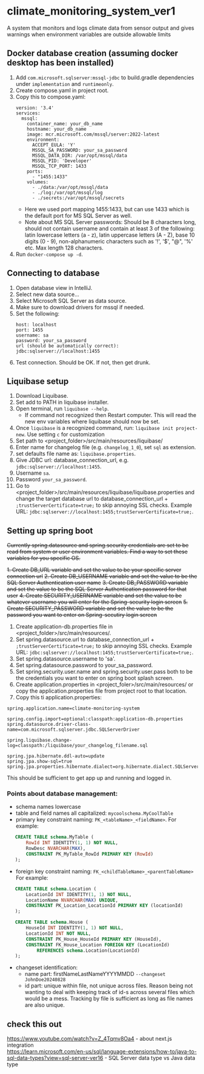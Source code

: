 # climate_monitoring_system_ver1
A system that monitors and logs climate data from sensor output and 
gives warnings when environment variables are outside allowable limits


## Docker database creation (assuming docker desktop has been installed)
1. Add ```com.microsoft.sqlserver:mssql-jdbc``` to build.gradle dependencies under 
```implementation``` and ```runtimeonly```.
2. Create compose.yaml in project root.
3. Copy this to compose.yaml:
    ```
    version: '3.4'
    services:
      mssql:
        container_name: your_db_name
        hostname: your_db_name
        image: mcr.microsoft.com/mssql/server:2022-latest
        environment:
          ACCEPT_EULA: 'Y'
          MSSQL_SA_PASSWORD: your_sa_password
          MSSQL_DATA_DIR: /var/opt/mssql/data
          MSSQL_PID: 'Developer' 
          MSSQL_TCP_PORT: 1433 
        ports: 
          - "1455:1433"
        volumes:
          - ./data:/var/opt/mssql/data
          - ./log:/var/opt/mssql/log
          - ./secrets:/var/opt/mssql/secrets
    ```
   - Here we used port mapping 1455:1433, but can use 1433 which is the default port
   for MS SQL Server as well.
   - Note about MS SQL Server passwords: Should be 8 characters long, should not contain 
   username and contain at least 3 of the following: latin lowercase letters (a - z), 
   latin uppercase letters (A - Z), base 10 digits (0 - 9), non-alphanumeric characters such 
   as '!', '$', "@", '%' etc. Max length 128 characters.
4. Run ```docker-compose up -d```.


## Connecting to database
1. Open database view in IntelliJ.
2. Select new data source...
3. Select Microsoft SQL Server as data source.
4. Make sure to download drivers for mssql if needed.
5. Set the following:
    ```
    host: localhost
    port: 1455
    username: sa
    password: your_sa_password
    url (should be automatically correct): jdbc:sqlserver://localhost:1455
    ```
6. Test connection. Should be OK. If not, then get drunk.


## Liquibase setup
1. Download Liquibase.
2. Set add to PATH in liquibase installer.
3. Open terminal, run ```liquibase --help```.
   - If command not recognized then Restart computer. This will read
   the new env variables where liquibase should now be set.
4. Once ```liquibase``` is a recognized command, run:
```liquibase init project-new```. Use setting ```c``` for customization
5. Set path to <project_folder>/src/main/resources/liquibase/
6. Enter name for changelog file (e.g. ```changelog_1_0```), 
set ```sql``` as extension.
7. set defaults file name as: ```liquibase.properties```.
8. Give JDBC url: database_connection_url, e.g. ```jdbc:sqlserver://localhost:1455```.
9. Username ```sa```.
10. Password ```your_sa_password```.
11. Go to <project_folder>/src/main/resources/liquibase/liquibase.properties
and change the target database url to database_connection_url + ```;trustServerCertificate=true;``` to
skip annoying SSL checks. Example URL: ```jdbc:sqlserver://localhost:1455;trustServerCertificate=true;```.

## Setting up spring boot
~~Currently spring.datasource and spring.security credentials are set to be 
read from system or user environment variables. Find a way to set these variables 
for you specific OS.~~

~~1. Create DB_URL variable and set the value to be your specific server connection url~~
~~2. Create DB_USERNAME variable and set the value to be the SQL Server Authentication
user name~~
~~3. Create DB_PASSWORD variable and set the value to be the SQL Server Authentication 
password for that user~~
~~4. Create SECURITY_USERNAME variable and set the value to be whatever username you
will enter for the Spring-security login screen~~
~~5. Create SECURITY_PASSWORD variable and set the value to be the password you want 
to enter on Spring-secutiry login screen~~
1. Create application-db.properties file in <project_folder>/src/main/resources/.
2. Set spring.datasource.url to database_connection_url + ```;trustServerCertificate=true;``` to
skip annoying SSL checks. Example URL: ```jdbc:sqlserver://localhost:1455;trustServerCertificate=true;```.
3. Set spring.datasource.username to 'sa'.
4. Set spring.datasource.password to your_sa_password.
5. Set spring.security.user.name and spring.security.user.pass both to be the credentials
you want to enter on spring boot splash screen.
6. Create application.properties in <project_foler>/src/main/resources/
or copy the application.properties file from project root to that location.
7. Copy this ti application.properties:
```
spring.application.name=climate-monitoring-system

spring.config.import=optional:classpath:application-db.properties
spring.datasource.driver-class-name=com.microsoft.sqlserver.jdbc.SQLServerDriver

spring.liquibase.change-log=classpath:/liquibase/your_changelog_filename.sql

spring.jpa.hibernate.ddl-auto=update
spring.jpa.show-sql=true
spring.jpa.properties.hibernate.dialect=org.hibernate.dialect.SQLServerDialect

```

This should be sufficient to get app up and running and logged in.


### Points about database management:
  - schema names lowercase
  - table and field names all capitalized: ```mycoolschema.MyCoolTable```
  - primary key constraint naming: ```PK_<tableName>_<fieldName>```.
  For example:
   ```sql
      CREATE TABLE schema.MyTable (
          RowId INT IDENTITY(1, 1) NOT NULL,
          RowDesc NVARCHAR(MAX),
          CONSTRAINT PK_MyTable_RowId PRIMARY KEY (RowId)
      );
   ```
   - foreign key constraint naming: ```FK_<childTableName>_<parentTableName>```
   For example:
   ```sql
      CREATE TABLE schema.Location (
          LocationId INT IDENTITY(1, 1) NOT NULL,
          LocationName NVARCHAR(MAX) UNIQUE,
          CONSTRAINT PK_Location_LocationId PRIMARY KEY (locationId)
      );
   
      CREATE TABLE schema.House (
          HouseId INT IDENTITY(1, 1) NOT NULL,
          LocationId INT NOT NULL,
          CONSTRAINT PK_House_HouseId PRIMARY KEY (HouseId),
          CONSTRAINT FK_House_Location FOREIGN KEY (LocationId) 
              REFERENCES schema.Location(LocationId)
      );
   ```
  - changeset identification:
    - name part: firstNameLastNameYYYYMMDD ```--changeset JohnDoe20240828```
    - id part: unique within file, not unique across files. Reason being not wanting to deal
with keeping track of id-s across several files which would be a mess. Tracking by file is sufficient
as long as file names are also unique.


## check this out
https://www.youtube.com/watch?v=Z_4Tqmv8Oa4 - about next.js integration
<br/>
https://learn.microsoft.com/en-us/sql/language-extensions/how-to/java-to-sql-data-types?view=sql-server-ver16 - SQL Server data type vs Java data type
